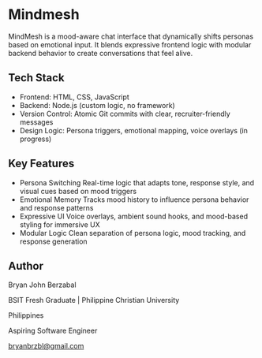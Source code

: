 # Mindmesh

MindMesh is a mood-aware chat interface that dynamically shifts personas based on emotional input. It blends expressive frontend logic with modular backend behavior to create conversations that feel alive.

## Tech Stack

- Frontend: HTML, CSS, JavaScript
- Backend: Node.js (custom logic, no framework)
- Version Control: Atomic Git commits with clear, recruiter-friendly messages
- Design Logic: Persona triggers, emotional mapping, voice overlays (in progress)

## Key Features

- Persona Switching
Real-time logic that adapts tone, response style, and visual cues based on mood triggers
- Emotional Memory
Tracks mood history to influence persona behavior and response patterns
- Expressive UI
Voice overlays, ambient sound hooks, and mood-based styling for immersive UX
- Modular Logic
Clean separation of persona logic, mood tracking, and response generation

## Author

Bryan John Berzabal

BSIT Fresh Graduate | Philippine Christian University

Philippines

Aspiring  Software Engineer

bryanbrzbl@gmail.com

